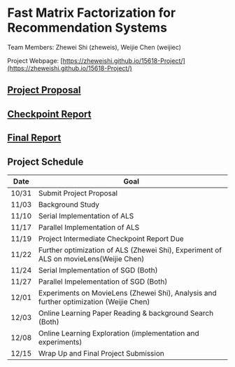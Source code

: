 # Fast Matrix Factorization for Recommendation Systems

Team Members: Zhewei Shi (zheweis), Weijie Chen (weijiec)

Project Webpage: [https://zheweishi.github.io/15618-Project/](https://zheweishi.github.io/15618-Project/)

## [Project Proposal](https://zheweishi.github.io/15618-Project/proposal.html)

## [Checkpoint Report](https://zheweishi.github.io/15618-Project/checkpoint.html)

## [Final Report](https://zheweishi.github.io/15618-Project/submit_report.pdf)

## Project Schedule

| Date | Goal |
|------|------|
|10/31 |Submit Project Proposal|
|11/03 |Background Study|
|11/10 |Serial Implementation of ALS|
|11/17 |Parallel Implementation of ALS|
|11/19 |Project Intermediate Checkpoint Report Due|
|11/22 |Further optimization of ALS (Zhewei Shi), Experiment of ALS on movieLens(Weijie Chen)|
|11/24 |Serial Implementation of SGD (Both) |
|11/27 |Parallel Impelementation of SGD (Both)|
|12/01 |Experiments on MovieLens (Zhewei Shi), Analysis and further optimization (Weijie Chen)|
|12/03 |Online Learning Paper Reading & background Search (Both)|
|12/08 |Online Learning Exploration (implementation and experiments)|
|12/15 |Wrap Up and Final Project Submission|
